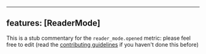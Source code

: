 
---
features: [ReaderMode]
---

This is a stub commentary for the `reader_mode.opened` metric: please feel free to edit (read the
[contributing guidelines](https://github.com/mozilla/glean-annotations/blob/main/CONTRIBUTING.md)
if you haven't done this before)
